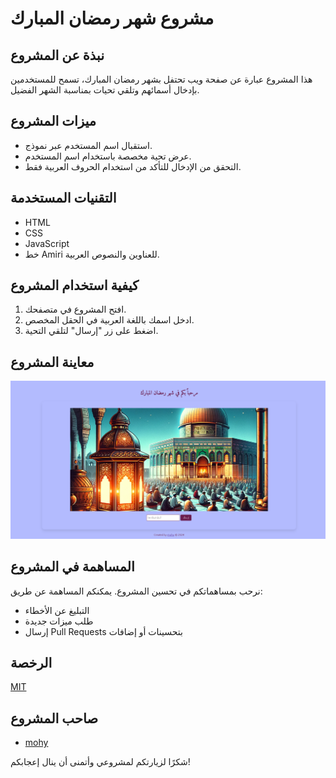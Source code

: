 # مشروع شهر رمضان المبارك

## نبذة عن المشروع
هذا المشروع عبارة عن صفحة ويب تحتفل بشهر رمضان المبارك، تسمح للمستخدمين بإدخال أسمائهم وتلقي تحيات بمناسبة الشهر الفضيل.

## ميزات المشروع
- استقبال اسم المستخدم عبر نموذج.
- عرض تحية مخصصة باستخدام اسم المستخدم.
- التحقق من الإدخال للتأكد من استخدام الحروف العربية فقط.

## التقنيات المستخدمة
- HTML
- CSS
- JavaScript
- خط Amiri للعناوين والنصوص العربية.

## كيفية استخدام المشروع
1. افتح المشروع في متصفحك.
2. ادخل اسمك باللغة العربية في الحقل المخصص.
3. اضغط على زر "إرسال" لتلقي التحية.

## معاينة المشروع
![معاينة للمشروع](./Screenshot.png)

## المساهمة في المشروع
نرحب بمساهماتكم في تحسين المشروع. يمكنكم المساهمة عن طريق:
- التبليغ عن الأخطاء
- طلب ميزات جديدة
- إرسال Pull Requests بتحسينات أو إضافات

## الرخصة
[MIT](رابط-لملف-الرخصة-إذا-توفر)

## صاحب المشروع
- [mohy](https://github.com/mohy404)

شكرًا لزيارتكم لمشروعي وأتمنى أن ينال إعجابكم!
